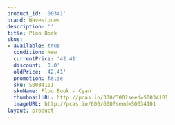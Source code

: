 ```yaml
---
product_id: '00341'
brand: Wavestones
description: ''
title: Ploo Book
skus:
- available: true
  condition: New
  currentPrice: '42.41'
  discount: '0.0'
  oldPrice: '42.41'
  promotion: false
  sku: S0034101
  skuName: Ploo Book - Cyan
  thumbnailURL: http://pcas.io/300/300?seed=S0034101
  imageURL: http://pcas.io/600/600?seed=S0034101
layout: product
---
```

